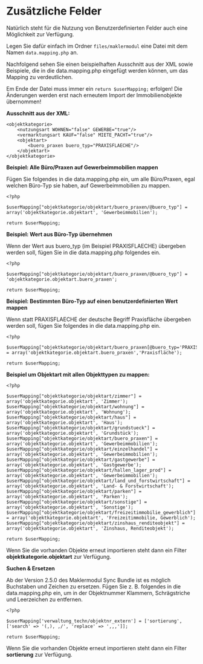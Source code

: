 # Zusätzliche Felder

Natürlich steht für die Nutzung von Benutzerdefinierten Felder auch eine Möglichkeit zur Verfügung.<br>

Legen Sie dafür einfach im Ordner `files/maklermodul` eine Datei mit dem Namen `data.mapping.php` an.

Nachfolgend sehen Sie einen beispielhaften Ausschnitt aus der XML sowie Beispiele, die in die data.mapping.php eingefügt werden können, um das Mapping zu verdeutlichen.

Em Ende der Datei muss immer ein `return $userMapping;` erfolgen! Die Änderungen werden erst nach erneutem Import der Immobilienobjekte übernommen!

**Ausschnitt aus der XML:**

```
<objektkategorie>
    <nutzungsart WOHNEN="false" GEWERBE="true"/>
    <vermarktungsart KAUF="false" MIETE_PACHT="true"/>
    <objektart>
        <buero_praxen buero_typ="PRAXISFLAECHE"/>
    </objektart>
</objektkategorie>
```

**Beispiel: Alle Büro/Praxen auf Gewerbeimmobilien mappen**

Fügen Sie folgendes in die data.mapping.php ein, um alle Büro/Praxen, egal welchen Büro-Typ sie haben, auf Gewerbeimmobilien zu mappen.

```
<?php

$userMapping["objektkategorie/objektart/buero_praxen/@buero_typ"] = array('objektkategorie.objektart', 'Gewerbeimmobilien');

return $userMapping;
```

**Beispiel: Wert aus Büro-Typ übernehmen**

Wenn der Wert aus buero_typ (im Beispiel PRAXISFLAECHE) übergeben werden soll, fügen Sie in die data.mapping.php folgendes ein.

```
<?php

$userMapping["objektkategorie/objektart/buero_praxen/@buero_typ"] = 'objektkategorie.objektart.buero_praxen';

return $userMapping;
```

**Beispiel: Bestimmten Büro-Typ auf einen benutzerdefinierten Wert mappen**

Wenn statt PRAXISFLAECHE der deutsche Begriff Praxisfläche übergeben werden soll, fügen Sie folgendes in die data.mapping.php ein.

```
<?php

$userMapping["objektkategorie/objektart/buero_praxen[@buero_typ='PRAXISFLAECHE']"] = array('objektkategorie.objektart.buero_praxen','Praxisfläche');

return $userMapping;
```

**Beispiel um Objektart mit allen Objekttypen zu mappen:**

```
<?php

$userMapping["objektkategorie/objektart/zimmer"] = array('objektkategorie.objektart', 'Zimmer');
$userMapping["objektkategorie/objektart/wohnung"] = array('objektkategorie.objektart', 'Wohnung');
$userMapping["objektkategorie/objektart/haus"] = array('objektkategorie.objektart', 'Haus');
$userMapping["objektkategorie/objektart/grundstueck"] = array('objektkategorie.objektart', 'Grundstück');
$userMapping["objektkategorie/objektart/buero_praxen"] = array('objektkategorie.objektart', 'Gewerbeimmobilien');
$userMapping["objektkategorie/objektart/einzelhandel"] = array('objektkategorie.objektart', 'Gewerbeimmobilien');
$userMapping["objektkategorie/objektart/gastgewerbe"] = array('objektkategorie.objektart', 'Gastgewerbe');
$userMapping["objektkategorie/objektart/hallen_lager_prod"] = array('objektkategorie.objektart', 'Gewerbeimmobilien');
$userMapping["objektkategorie/objektart/land_und_forstwirtschaft"] = array('objektkategorie.objektart', 'Land- & Forstwirtschaft');
$userMapping["objektkategorie/objektart/parken"] = array('objektkategorie.objektart', 'Parken');
$userMapping["objektkategorie/objektart/sonstige"] = array('objektkategorie.objektart', 'Sonstige');
$userMapping["objektkategorie/objektart/freizeitimmobilie_gewerblich"] = array('objektkategorie.objektart', 'Freizeitimmobilie, Gewerblich');
$userMapping["objektkategorie/objektart/zinshaus_renditeobjekt"] = array('objektkategorie.objektart', 'Zinshaus, Renditeobjekt');

return $userMapping;
```

Wenn Sie die vorhanden Objekte erneut importieren steht dann ein Filter **objektkategorie.objektart** zur Verfügung.

**Suchen & Ersetzen**

Ab der Version 2.5.0 des Maklermodul Sync Bundle ist es möglich Buchstaben und Zeichen zu ersetzen. Fügen Sie z. B. 
folgendes in die data.mapping.php ein, um in der Objektnummer Klammern, Schrägstriche und Leerzeichen zu entfernen.

```
<?php

$userMapping['verwaltung_techn/objektnr_extern'] = ['sortierung', ['search' => '(,), ,/', 'replace' => ',,,']];

return $userMapping;
```

Wenn Sie die vorhanden Objekte erneut importieren steht dann ein Filter **sortierung** zur Verfügung.
